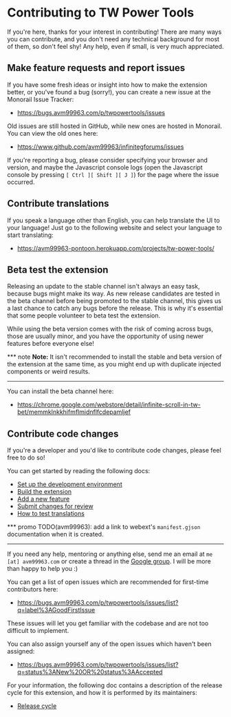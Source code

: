 # Contributing to TW Power Tools
If you're here, thanks for your interest in contributing! There are many ways
you can contribute, and you don't need any technical background for most of
them, so don't feel shy! Any help, even if small, is very much appreciated.

## Make feature requests and report issues
If you have some fresh ideas or insight into how to make the extension better,
or you've found a bug (sorry!), you can create a new issue at the Monorail Issue
Tracker:

- https://bugs.avm99963.com/p/twpowertools/issues

Old issues are still hosted in GitHub, while new ones are hosted in Monorail.
You can view the old ones here:

- https://www.github.com/avm99963/infinitegforums/issues

If you're reporting a bug, please consider specifying your browser and version,
and maybe the Javascript console logs (open the Javascript console by pressing
`[ Ctrl ][ Shift ][ J ]`) for the page where the issue occurred.

## Contribute translations
If you speak a language other than English, you can help translate the UI to
your language! Just go to the following website and select your language to
start translating:

- https://avm99963-pontoon.herokuapp.com/projects/tw-power-tools/

## Beta test the extension
Releasing an update to the stable channel isn't always an easy task, because
bugs might make its way. As new release candidates are tested in the beta
channel before being promoted to the stable channel, this gives us a last chance
to catch any bugs before the release. This is why it's essential that some
people volunteer to beta test the extension.

While using the beta version comes with the risk of coming across bugs, those
are usually minor, and you have the opportunity of using newer features before
everyone else!

*** note
**Note:** It isn't recommended to install the stable and beta version of the
extension at the same time, as you might end up with duplicate injected
components or weird results.
***

You can install the beta channel here:

- https://chrome.google.com/webstore/detail/infinite-scroll-in-tw-bet/memmklnkkhifmflmidnflfcdepamljef

## Contribute code changes
If you're a developer and you'd like to contribute code changes, please feel
free to do so!

You can get started by reading the following docs:

- [Set up the development environment](developers/set_up.md)
- [Build the extension](developers/build.md)
- [Add a new feature](developers/add_feature.md)
- [Submit changes for review](https://gerrit.avm99963.com/Documentation/intro-gerrit-walkthrough-github.html)
- [How to test translations](https://developer.chrome.com/docs/extensions/reference/i18n/#how-to-set-browsers-locale)

*** promo
TODO(avm99963): add a link to webext's `manifest.gjson` documentation when it is
created.
***

If you need any help, mentoring or anything else, send me an email at
`me [at] avm99963.com` or create a thread in the
[Google group](https://groups.google.com/g/twpowertools-discuss).
I will be more than happy to help you :)

You can get a list of open issues which are recommended for first-time
contributors here:

- https://bugs.avm99963.com/p/twpowertools/issues/list?q=label%3AGoodFirstIssue

These issues will let you get familiar with the codebase and are not too
difficult to implement.

You can also assign yourself any of the open issues which haven't been assigned:

- https://bugs.avm99963.com/p/twpowertools/issues/list?q=status%3ANew%20OR%20status%3AAccepted

For your information, the following doc contains a description of the release
cycle for this extension, and how it is performed by its maintainers:

- [Release cycle](developers/release_cycle.md)

